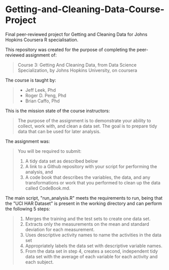 # Getting-and-Cleaning-Data-Course-Project
Final peer-reviewed project for Getting and Cleaning Data for Johns Hopkins Coursera R specialisation.

This repository was created for the purpose of completing the peer-reviewed assignment of:

> Course 3: Getting And Cleaning Data, from Data Science Specialization, by Johns Hopkins University, on coursera

The course is taught by:

> - Jeff Leek, Phd
> - Roger D. Peng, Phd
> - Brian Caffo, Phd 

This is the mission state of the course instructors:
> The purpose of the assignment is to demonstrate your ability to collect, work with, and clean a data set. The goal is to prepare tidy data that can be used for later analysis.

The assignment was:
>You will be required to submit:
>
> 1. A tidy data set as described below
> 2. A link to a Github repository with your script for performing the analysis, and
> 3. A code book that describes the variables, the data, and any transformations or work that you performed to clean up the data called CodeBook.md.

The main script, "run_analysis.R" meets the requirements to run, being that the "UCI HAR Dataset" is present in the working directory and can perform the following 5 steps:

> 1. Merges the training and the test sets to create one data set.
> 2. Extracts only the measurements on the mean and standard deviation for each measurement.
> 3. Uses descriptive activity names to name the activities in the data set
> 4. Appropriately labels the data set with descriptive variable names.
> 5. From the data set in step 4, creates a second, independent tidy data set with the average of each variable for each activity and each subject.

